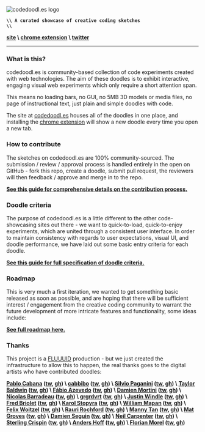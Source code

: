![codedoodl.es logo](http://assets.codedoodl.es/readme_logo.png?1)

<code>**\\\\ A curated showcase of creative coding sketches \\\\**</code>

**[site](http://codedoodl.es) \\ [chrome extension](https://chrome.google.com/webstore/detail/codedoodles/hhfnbfhcojlgbojpphigjibpjkccfikh) \\ [twitter](http://twitter.com/codedoodl_es)**

___

### What is this?

codedoodl.es is community-based collection of code experiments created with web technologies. The aim of these doodles is to exhibit interactive, engaging visual web experiments which only require a short attention span.

This means no loading bars, no GUI, no 5MB 3D models or media files, no page of instructional text, just plain and simple doodles with code.

The site at [codedoodl.es](http://codedoodl.es) houses all of the doodles in one place, and installing the [chrome extension](https://chrome.google.com/webstore/detail/codedoodles/hhfnbfhcojlgbojpphigjibpjkccfikh) will show a new doodle every time you open a new tab.

### How to contribute

The sketches on codedoodl.es are 100% community-sourced. The submission / review / approval process is handled entirely in the open on GitHub - fork this repo, create a doodle, submit pull request, the reviewers will then feedback / approve and merge in to the repo.

**[See this guide for comprehensive details on the contribution process.](docs/contributing.md)**

### Doodle criteria

The purpose of codedoodl.es is a little different to the other code-showcasing sites out there - we want to quick-to-load, quick-to-enjoy experiments, which are united through a consistent user interface. In order to maintain consistency with regards to user expectations, visual UI, and doodle performance, we have laid out some basic entry criteria for each doodle.

**[See this guide for full specification of doodle criteria.](docs/criteria.md)**

### Roadmap

This is very much a first iteration, we wanted to get something basic released as soon as possible, and are hoping that there will be sufficient interest / engagement from the creative coding community to warrant the future development of more intricate features and functionality, some ideas include:

**[See full roadmap here.](docs/roadmap.md)**

### Thanks

This project is a [FLUUUID](http://FLUUU.ID) production - but we just created the infrastructure to allow this to happen, the real thanks goes to the digital artists who have contributed doodles:

**[Pablo Cabana](http://caostar.com/thoughts/) ([tw](http://twitter.com/pablocabana), [gh](http://github.com/caostar)) \ [cabbibo](http://cabbi.bo) ([tw](http://twitter.com/cabbibo), [gh](http://github.com/cabbibo)) \ [Silvio Paganini](http://s2paganini.com) ([tw](http://twitter.com/silviopaganini), [gh](http://github.com/silviopaganini)) \ [Taylor Baldwin](https://tbaldw.in) ([tw](http://twitter.com/taylorbaldwin), [gh](http://github.com/rolyatmax)) \ [Fábio Azevedo](http://icantcontrolmyego.net) ([tw](http://twitter.com/naso), [gh](http://github.com/naso)) \ [Damien Mortini](http://damienmortini.me.uk) ([tw](http://twitter.com/d_m_m_n_), [gh](http://github.com/dmmn)) \ [Nicolas Barradeau](http://www.barradeau.com) ([tw](http://twitter.com/nicoptere), [gh](http://github.com/nicoptere)) \ [grgrdvrt](http://www.grgrdvrt.com) ([tw](http://twitter.com/grgrdvrt), [gh](http://github.com/grgrdvrt)) \ [Justin Windle](http://soulwire.co.uk) ([tw](http://twitter.com/soulwire), [gh](http://github.com/soulwire)) \ [Fred Briolet](http://fredericbriolet.com/) ([tw](http://twitter.com/fredbriolet), [gh](http://github.com/FredericBriolet)) \ [Karol Stopyra](http://stopyransky.com) ([tw](http://twitter.com/stopyransky), [gh](http://github.com/stopyransky)) \ [William Mapan](http://wllmpn.com/) ([tw](http://twitter.com/williamapan), [gh](http://github.com/williamapan)) \ [Felix Woitzel](http://www.cake23.de) ([tw](http://twitter.com/Flexi23), [gh](http://github.com/Flexi23)) \ [Rauri Rochford](http://wwww.esquemedia.com) ([tw](http://twitter.com/raurir), [gh](http://github.com/raurir)) \ [Manny Tan](http://uncontrol.com) ([tw](http://twitter.com/mannytan), [gh](http://github.com/mannytan)) \ [Mat Groves](http://www.goodboydigital.com/) ([tw](http://twitter.com/doormat23), [gh](http://github.com/GoodBoyDigital)) \ [Damien Seguin](http://dmnsgn.me/) ([tw](http://twitter.com/dmnsgn), [gh](http://github.com/dmnsgn)) \ [Neil Carpenter](http://neilcarpenter.com) ([tw](http://twitter.com/neilcarpenter), [gh](http://github.com/neilcarpenter)) \ [Sterling Crispin](http://www.sterlingcrispin.com) ([tw](http://twitter.com/sterlingcrispin), [gh](http://github.com/sterlingcrispin)) \ [Anders Hoff](http://inconvergent.net) ([tw](http://twitter.com/inconvergent), [gh](http://github.com/inconvergent)) \ [Florian Morel](http://ayamflow.fr) ([tw](http://twitter.com/ayamflow), [gh](http://github.com/ayamflow))**